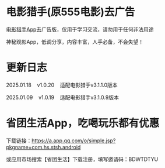 # 电影猎手(原555电影)去广告

[电影猎手App](https://www.123684.com/s/XY3fjv-1eQKd)去广告版，仅用于学习交流，请勿用于任何非法用途

神秘观影App，低调分享，内容丰富，人手必备，不会失望！

# 更新日志

2025.01.18&nbsp;&nbsp;&nbsp;&nbsp;v1.0.20&nbsp;&nbsp;&nbsp;&nbsp;适配电影猎手v3.1.1.0版本

2025.01.09&nbsp;&nbsp;&nbsp;&nbsp;v1.0.19&nbsp;&nbsp;&nbsp;&nbsp;适配电影猎手v3.1.0.9版本

# 省团生活App，吃喝玩乐都有优惠

下载链接：https://a.app.qq.com/o/simple.jsp?pkgname=com.hs.stsh.android

或应用市场搜索【省团生活】下载注册，填写邀请码：BDWTDTYU


